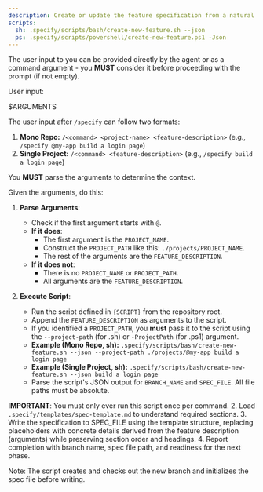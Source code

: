 ```yaml
---
description: Create or update the feature specification from a natural language feature description.
scripts:
  sh: .specify/scripts/bash/create-new-feature.sh --json
  ps: .specify/scripts/powershell/create-new-feature.ps1 -Json
---
```


The user input to you can be provided directly by the agent or as a command argument - you **MUST** consider it before proceeding with the prompt (if not empty).

User input:

$ARGUMENTS

The user input after `/specify` can follow two formats:
1.  **Mono Repo:** `/<command> <project-name> <feature-description>` (e.g., `/specify @my-app build a login page`)
2.  **Single Project:** `/<command> <feature-description>` (e.g., `/specify build a login page`)

You **MUST** parse the arguments to determine the context.

Given the arguments, do this:

1.  **Parse Arguments**:
    *   Check if the first argument starts with `@`.
    *   **If it does**:
        *   The first argument is the `PROJECT_NAME`.
        *   Construct the `PROJECT_PATH` like this: `./projects/PROJECT_NAME`.
        *   The rest of the arguments are the `FEATURE_DESCRIPTION`.
    *   **If it does not**:
        *   There is no `PROJECT_NAME` or `PROJECT_PATH`.
        *   All arguments are the `FEATURE_DESCRIPTION`.

2.  **Execute Script**:
    *   Run the script defined in `{SCRIPT}` from the repository root.
    *   Append the `FEATURE_DESCRIPTION` as arguments to the script.
    *   If you identified a `PROJECT_PATH`, you **must** pass it to the script using the `--project-path` (for .sh) or `-ProjectPath` (for .ps1) argument.
    *   **Example (Mono Repo, sh):** `.specify/scripts/bash/create-new-feature.sh --json --project-path ./projects/@my-app build a login page`
    *   **Example (Single Project, sh):** `.specify/scripts/bash/create-new-feature.sh --json build a login page`
    *   Parse the script's JSON output for `BRANCH_NAME` and `SPEC_FILE`. All file paths must be absolute.

  **IMPORTANT**: You must only ever run this script once per command.
2. Load `.specify/templates/spec-template.md` to understand required sections.
3. Write the specification to SPEC_FILE using the template structure, replacing placeholders with concrete details derived from the feature description (arguments) while preserving section order and headings.
4. Report completion with branch name, spec file path, and readiness for the next phase.

Note: The script creates and checks out the new branch and initializes the spec file before writing.
